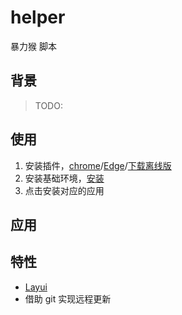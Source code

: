 # helper
暴力猴 脚本

## 背景
> TODO:

## 使用

1. 安装插件，[chrome](https://chrome.google.com/webstore/detail/violentmonkey/jinjaccalgkegednnccohejagnlnfdag?hl=zh-CN)/[Edge](https://microsoftedge.microsoft.com/addons/detail/%E6%9A%B4%E5%8A%9B%E7%8C%B4/eeagobfjdenkkddmbclomhiblgggliao)/[下载离线版](https://github.com/zhangfake/helper/raw/master/Violentmonkey-webext-v2.13.9.zip)
3. 安装基础环境，[安装](https://github.com/zhangfake/helper/raw/master/exportor.js)
4. 点击安装对应的应用

## 应用

## 特性

- [Layui](https://layui.dev/docs/2.8/)
- 借助 git 实现远程更新



